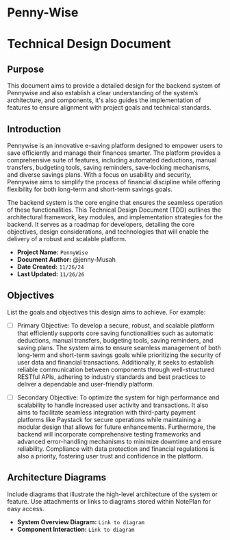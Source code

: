 # Penny-Wise
# Technical Design Document

## Purpose
This document aims to provide a detailed design for the backend system of  Pennywise and also establish a clear understanding of the system’s architecture, and components, it's also guides the implementation of features to ensure alignment with project goals and technical standards.

## Introduction
Pennywise is an innovative e-saving platform designed to empower users to save efficiently and manage their finances smarter. The platform provides a comprehensive suite of features, including automated deductions, manual transfers, budgeting tools, saving reminders, save-locking mechanisms, and diverse savings plans. With a focus on usability and security, Pennywise aims to simplify the process of financial discipline while offering flexibility for both long-term and short-term savings goals.

The backend system is the core engine that ensures the seamless operation of these functionalities. This Technical Design Document (TDD) outlines the architectural framework, key modules, and implementation strategies for the backend. It serves as a roadmap for developers, detailing the core objectives, design considerations, and technologies that will enable the delivery of a robust and scalable platform.

- **Project Name:** `PennyWise`
- **Document Author:** @jenny-Musah
- **Date Created:** `11/26/24`
- **Last Updated:** `11/26/26`



## Objectives
List the goals and objectives this design aims to achieve. For example:

- [ ] Primary Objective: To develop a secure, robust, and scalable platform that efficiently supports core saving functionalities such as automatic deductions, manual transfers, budgeting tools, saving reminders, and saving plans. The system aims to ensure seamless management of both long-term and short-term savings goals while prioritizing the security of user data and financial transactions. Additionally, it seeks to establish reliable communication between components through well-structured RESTful APIs, adhering to industry standards and best practices to deliver a dependable and user-friendly platform.

- [ ] Secondary Objective: To optimize the system for high performance and scalability to handle increased user activity and transactions. It also aims to facilitate seamless integration with third-party payment platforms like Paystack for secure operations while maintaining a modular design that allows for future enhancements. Furthermore, the backend will incorporate comprehensive testing frameworks and advanced error-handling mechanisms to minimize downtime and ensure reliability. Compliance with data protection and financial regulations is also a priority, fostering user trust and confidence in the platform.

## Architecture Diagrams
Include diagrams that illustrate the high-level architecture of the system or feature. Use attachments or links to diagrams stored within NotePlan for easy access.

- **System Overview Diagram:** `Link to diagram`
- **Component Interaction:** `Link to diagram`

